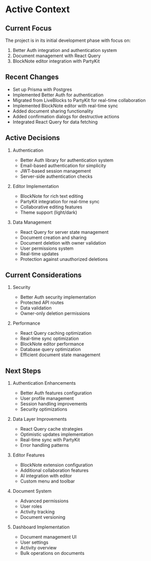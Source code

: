 # Active Context

## Current Focus

The project is in its initial development phase with focus on:

1. Better Auth integration and authentication system
2. Document management with React Query
3. BlockNote editor integration with PartyKit

## Recent Changes

- Set up Prisma with Postgres
- Implemented Better Auth for authentication
- Migrated from LiveBlocks to PartyKit for real-time collaboration
- Implemented BlockNote editor with real-time sync
- Added document sharing functionality
- Added confirmation dialogs for destructive actions
- Integrated React Query for data fetching

## Active Decisions

1. Authentication

   - Better Auth library for authentication system
   - Email-based authentication for simplicity
   - JWT-based session management
   - Server-side authentication checks

2. Editor Implementation

   - BlockNote for rich text editing
   - PartyKit integration for real-time sync
   - Collaborative editing features
   - Theme support (light/dark)

3. Data Management
   - React Query for server state management
   - Document creation and sharing
   - Document deletion with owner validation
   - User permissions system
   - Real-time updates
   - Protection against unauthorized deletions

## Current Considerations

1. Security

   - Better Auth security implementation
   - Protected API routes
   - Data validation
   - Owner-only deletion permissions

2. Performance
   - React Query caching optimization
   - Real-time sync optimization
   - BlockNote editor performance
   - Database query optimization
   - Efficient document state management

## Next Steps

1. Authentication Enhancements

   - Better Auth features configuration
   - User profile management
   - Session handling improvements
   - Security optimizations

2. Data Layer Improvements

   - React Query cache strategies
   - Optimistic updates implementation
   - Real-time sync with PartyKit
   - Error handling patterns

3. Editor Features

   - BlockNote extension configuration
   - Additional collaboration features
   - AI integration with editor
   - Custom menu and toolbar

4. Document System

   - Advanced permissions
   - User roles
   - Activity tracking
   - Document versioning

5. Dashboard Implementation
   - Document management UI
   - User settings
   - Activity overview
   - Bulk operations on documents
